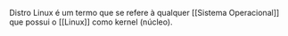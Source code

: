 Distro Linux é um termo que se refere à qualquer [[Sistema Operacional]] que possui o [[Linux]] como kernel (núcleo).
